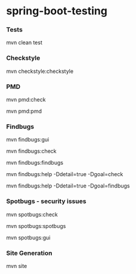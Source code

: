 # spring-boot-testing

### Tests
mvn clean test

### Checkstyle
mvn checkstyle:checkstyle

### PMD

mvn pmd:check

mvn pmd:pmd

### Findbugs
mvn findbugs:gui

mvn findbugs:check

mvn findbugs:findbugs

mvn findbugs:help -Ddetail=true -Dgoal=check

mvn findbugs:help -Ddetail=true -Dgoal=findbugs

### Spotbugs - security issues
mvn spotbugs:check

mvn spotbugs:spotbugs

mvn spotbugs:gui

### Site Generation
mvn site


